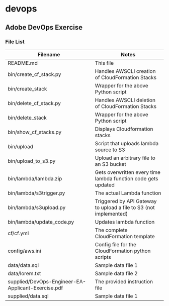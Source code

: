 # devops

## Adobe DevOps Exercise

### File List

| Filename                                           | Notes                                                             |
|----------------------------------------------------|-------------------------------------------------------------------|
| README.md                                          | This file                                                         |
| bin/create_cf_stack.py                             | Handles AWSCLI creation of CloudFormation Stacks                  |
| bin/create_stack                                   | Wrapper for the above Python script                               |
| bin/delete_cf_stack.py                             | Handles AWSCLI deletion of CloudFormation Stacks                  |
| bin/delete_stack                                   | Wrapper for the above Python script                               |
| bin/show_cf_stacks.py                              | Displays Cloudformation stacks                                    |
| bin/upload                                         | Script that uploads lambda source to S3                           |
| bin/upload_to_s3.py                                | Upload an arbitrary file to an S3 bucket                          |
| bin/lambda/lambda.zip                              | Gets overwritten every time lambda function code gets updated     |
| bin/lambda/s3trigger.py                            | The actual Lambda function                                        |
| bin/lambda/s3upload.py                             | Triggered by API Gateway to upload a file to S3 (not implemented) |
| bin/lambda/update_code.py                          | Updates lambda function                                           |
| cf/cf.yml                                          | The complete CloudFormation template                              |
| config/aws.ini                                     | Config file for the CloudFormation python scripts                 |
| data/data.sql                                      | Sample data file 1                                                |
| data/lorem.txt                                     | Sample data file 2                                                |
| supplied/DevOps-Engineer-EA-Applicant-Exercise.pdf | The provided instruction file                                     |
| supplied/data.sql                                  | Sample data file 1                                                |
